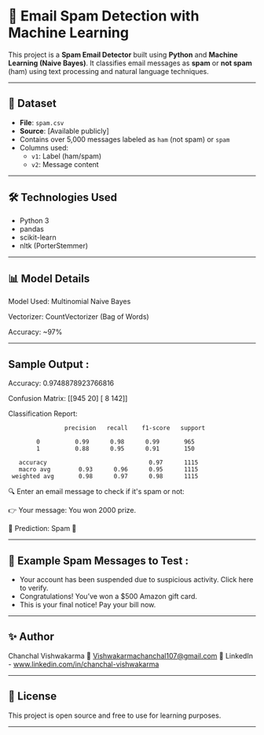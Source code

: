 # 📧 Email Spam Detection with Machine Learning

This project is a **Spam Email Detector** built using **Python** and **Machine Learning (Naive Bayes)**. It classifies email messages as **spam** or **not spam** (ham) using text processing and natural language techniques.

---

## 📂 Dataset
- **File**: `spam.csv`
- **Source**: [Available publicly]
- Contains over 5,000 messages labeled as `ham` (not spam) or `spam`
- Columns used:
  - `v1`: Label (ham/spam)
  - `v2`: Message content

---

## 🛠️ Technologies Used
- Python 3
- pandas
- scikit-learn
- nltk (PorterStemmer)

---

## 📊 Model Details
 Model Used: Multinomial Naive Bayes

 Vectorizer: CountVectorizer (Bag of Words)

 Accuracy: ~97%

---

## Sample Output :
Accuracy: 0.9748878923766816

Confusion Matrix:
 [[945  20]
 [  8 142]]

Classification Report:

                    precision   recall    f1-score   support

            0          0.99      0.98      0.99       965
            1          0.88      0.95      0.91       150

       accuracy                             0.97      1115
       macro avg        0.93      0.96      0.95      1115
     weighted avg       0.98      0.97      0.98      1115

🔍 Enter an email message to check if it's spam or not:

👉 Your message: You won 2000 prize.

📢 Prediction: Spam 🚫

---

## 💬 Example Spam Messages to Test :
- Your account has been suspended due to suspicious activity. Click here to verify.
- Congratulations! You’ve won a $500 Amazon gift card.
- This is your final notice! Pay your bill now.

---

## ✨ Author
 Chanchal Vishwakarma
 📧 Vishwakarmachanchal107@gmail.com
 🔗 LinkedIn - www.linkedin.com/in/chanchal-vishwakarma

---

## 📜 License
This project is open source and free to use for learning purposes.

---